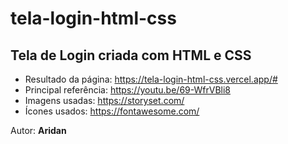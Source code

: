 # tela-login-html-css

## Tela de Login criada com HTML e CSS
- Resultado da página: <https://tela-login-html-css.vercel.app/#>
- Principal referência: <https://youtu.be/69-WfrVBli8>
- Imagens usadas: <https://storyset.com/>
- Ícones usados: <https://fontawesome.com/>

Autor: **Aridan**
